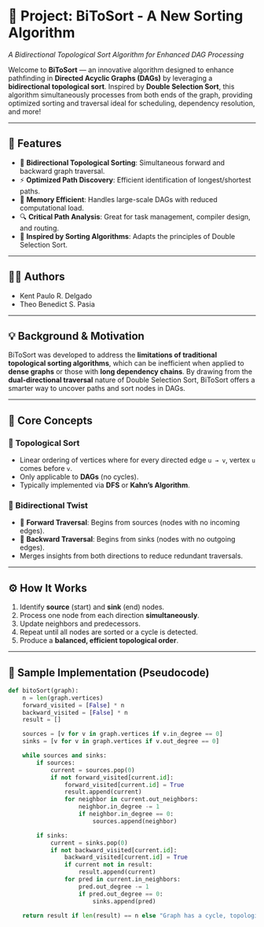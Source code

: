 # 🧠 Project: BiToSort - A New Sorting Algorithm 
*A Bidirectional Topological Sort Algorithm for Enhanced DAG Processing*

Welcome to **BiToSort** — an innovative algorithm designed to enhance pathfinding in **Directed Acyclic Graphs (DAGs)** by leveraging a **bidirectional topological sort**. Inspired by **Double Selection Sort**, this algorithm simultaneously processes from both ends of the graph, providing optimized sorting and traversal ideal for scheduling, dependency resolution, and more!

---

## 🚀 Features
- 🔁 **Bidirectional Topological Sorting**: Simultaneous forward and backward graph traversal.
- ⚡ **Optimized Path Discovery**: Efficient identification of longest/shortest paths.
- 🧮 **Memory Efficient**: Handles large-scale DAGs with reduced computational load.
- 🔍 **Critical Path Analysis**: Great for task management, compiler design, and routing.
- 🧠 **Inspired by Sorting Algorithms**: Adapts the principles of Double Selection Sort.

---

## 👨‍💻 Authors
- Kent Paulo R. Delgado  
- Theo Benedict S. Pasia

---

## 💡 Background & Motivation

BiToSort was developed to address the **limitations of traditional topological sorting algorithms**, which can be inefficient when applied to **dense graphs** or those with **long dependency chains**. By drawing from the **dual-directional traversal** nature of Double Selection Sort, BiToSort offers a smarter way to uncover paths and sort nodes in DAGs.

---

## 🧰 Core Concepts

### 📐 Topological Sort
- Linear ordering of vertices where for every directed edge `u → v`, vertex `u` comes before `v`.
- Only applicable to **DAGs** (no cycles).
- Typically implemented via **DFS** or **Kahn’s Algorithm**.

### 🔁 Bidirectional Twist
- 🔼 **Forward Traversal**: Begins from sources (nodes with no incoming edges).
- 🔽 **Backward Traversal**: Begins from sinks (nodes with no outgoing edges).
- Merges insights from both directions to reduce redundant traversals.

---

## ⚙️ How It Works

1. Identify **source** (start) and **sink** (end) nodes.
2. Process one node from each direction **simultaneously**.
3. Update neighbors and predecessors.
4. Repeat until all nodes are sorted or a cycle is detected.
5. Produce a **balanced, efficient topological order**.

---

## 🧪 Sample Implementation (Pseudocode)

```python
def bitoSort(graph):
    n = len(graph.vertices)
    forward_visited = [False] * n
    backward_visited = [False] * n
    result = []

    sources = [v for v in graph.vertices if v.in_degree == 0]
    sinks = [v for v in graph.vertices if v.out_degree == 0]

    while sources and sinks:
        if sources:
            current = sources.pop(0)
            if not forward_visited[current.id]:
                forward_visited[current.id] = True
                result.append(current)
                for neighbor in current.out_neighbors:
                    neighbor.in_degree -= 1
                    if neighbor.in_degree == 0:
                        sources.append(neighbor)

        if sinks:
            current = sinks.pop(0)
            if not backward_visited[current.id]:
                backward_visited[current.id] = True
                if current not in result:
                    result.append(current)
                for pred in current.in_neighbors:
                    pred.out_degree -= 1
                    if pred.out_degree == 0:
                        sinks.append(pred)

    return result if len(result) == n else "Graph has a cycle, topological sort not possible"
